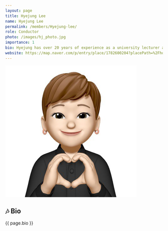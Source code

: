 ```yaml
---
layout: page
title: Hyejung Lee
name: Hyejung Lee
permalink: /members/Hyejung-lee/
role: Conductor
photo: /images/hj_photo.jpg
importance: 1
bio: Hyejung has over 20 years of experience as a university lecturer at institutions such as Sungshin Women's University and Baekseok University (1998–present). Hyejung is the Music Director and Conductor of the Seoul Artist Choir (2012–present) and the Founder and Director of Seochogabum, a multi-cultural arts space (2021–present). Additionally, Hyejung serves as the Music Director and Conductor for the Dental Chorus under the Korean Dental Association (2023–present), and the Music Director and Art Instructor for the Global Citizenship Forum under Hanmi Pharmaceutical (2022–present), where he directs children’s choirs and student orchestras from various educational centers. He has also led amateur choirs since 2000, performing a wide range of choral works and premiering new compositions on themes of love, sharing, and more.
website: https://map.naver.com/p/entry/place/1782600204?placePath=%2Fhome
---
```


![Hyejung Lee](/images/hj_photo.jpg)


## 🎶 Bio 
{{ page.bio }}